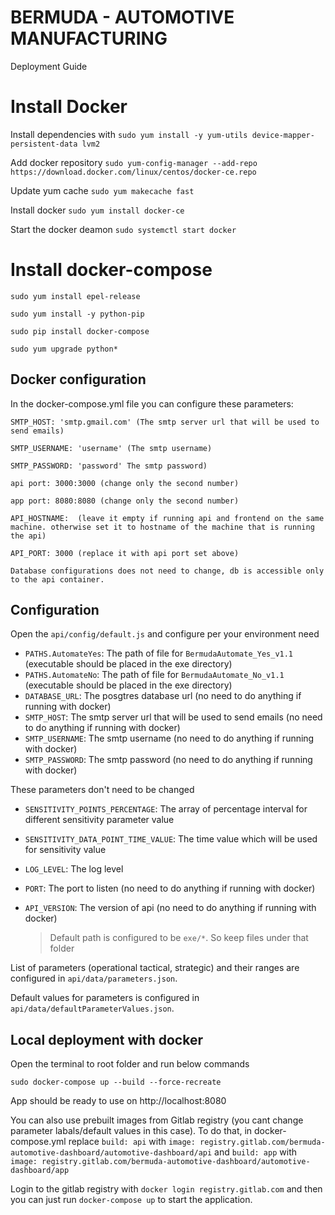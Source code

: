 # BERMUDA - AUTOMOTIVE MANUFACTURING
Deployment Guide

# Install Docker

Install dependencies with 
`sudo yum install -y yum-utils device-mapper-persistent-data lvm2`

Add docker repository
`sudo yum-config-manager --add-repo https://download.docker.com/linux/centos/docker-ce.repo`

Update yum cache
`sudo yum makecache fast`

Install docker
`sudo yum install docker-ce`

Start the docker deamon
`sudo systemctl start docker`

# Install docker-compose

`sudo yum install epel-release`

`sudo yum install -y python-pip`

`sudo pip install docker-compose`

`sudo yum upgrade python*`

## Docker configuration
In the docker-compose.yml file you can configure these parameters:

	SMTP_HOST: 'smtp.gmail.com' (The smtp server url that will be used to send emails)

    SMTP_USERNAME: 'username' (The smtp username)

    SMTP_PASSWORD: 'password' The smtp password)

    api port: 3000:3000 (change only the second number)

    app port: 8080:8080 (change only the second number)

    API_HOSTNAME:  (leave it empty if running api and frontend on the same machine. otherwise set it to hostname of the machine that is running the api)
    
    API_PORT: 3000 (replace it with api port set above)

    Database configurations does not need to change, db is accessible only to the api container.

## Configuration
Open the `api/config/default.js` and configure per your environment need
- `PATHS.AutomateYes`: The path of file for `BermudaAutomate_Yes_v1.1` (executable should be placed in the exe directory)
- `PATHS.AutomateNo`: The path of file for `BermudaAutomate_No_v1.1` (executable should be placed in the exe directory)
- `DATABASE_URL`: The posgtres database url (no need to do anything if running with docker)
- `SMTP_HOST`: The smtp server url that will be used to send emails (no need to do anything if running with docker)
- `SMTP_USERNAME`: The smtp username (no need to do anything if running with docker)
- `SMTP_PASSWORD`: The smtp password (no need to do anything if running with docker)

These parameters don't need to be changed
- `SENSITIVITY_POINTS_PERCENTAGE`: The array of percentage interval for different sensitivity parameter value
- `SENSITIVITY_DATA_POINT_TIME_VALUE`: The time value which will be used for sensitivity value
- `LOG_LEVEL`: The log level
- `PORT`: The port to listen (no need to do anything if running with docker)
- `API_VERSION`: The version of api (no need to do anything if running with docker)

  > Default path is configured to be `exe/*`. So keep files under that folder

List of parameters (operational tactical, strategic) and their ranges are configured in `api/data/parameters.json`.

Default values for parameters is configured in `api/data/defaultParameterValues.json`.


## Local deployment with docker
Open the terminal to root folder and run below commands
```
sudo docker-compose up --build --force-recreate

```
App should be ready to use on http://localhost:8080

You can also use prebuilt images from Gitlab registry (you cant change parameter labals/default values in this case). To do that, in docker-compose.yml replace `build: api` with `image: registry.gitlab.com/bermuda-automotive-dashboard/automotive-dashboard/api` and `build: app` with `image: registry.gitlab.com/bermuda-automotive-dashboard/automotive-dashboard/app` 

Login to the gitlab registry with `docker login registry.gitlab.com` and then you can just run `docker-compose up` to start the application.

